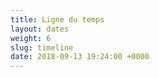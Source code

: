 ```yaml
---
title: Ligne du temps
layout: dates
weight: 6
slug: timeline
date: 2018-09-13 19:24:00 +0000
---
```

